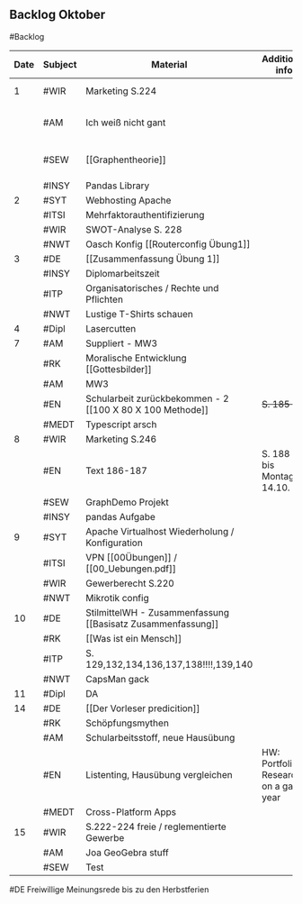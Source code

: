 ## Backlog Oktober
#Backlog

| Date | Subject | Material                                                    | Additional info                       |       |
| ---- | ------- | ----------------------------------------------------------- | ------------------------------------- | ----- |
| 1    | #WIR    | Marketing S.224                                             |                                       | [ ]   |
|      | #AM     | Ich weiß nicht gant                                         |                                       | - [ ] |
|      | #SEW    | [[Graphentheorie]]                                          |                                       | - [ ] |
|      | #INSY   | Pandas Library                                              |                                       |       |
| 2    | #SYT    | Webhosting Apache                                           |                                       |       |
|      | #ITSI   | Mehrfaktorauthentifizierung                                 |                                       |       |
|      | #WIR    | SWOT-Analyse S. 228                                         |                                       |       |
|      | #NWT    | Oasch Konfig [[Routerconfig Übung1]]                        |                                       |       |
| 3    | #DE     | [[Zusammenfassung Übung 1]]                                 |                                       |       |
|      | #INSY   | Diplomarbeitszeit                                           |                                       |       |
|      | #ITP    | Organisatorisches / Rechte und Pflichten                    |                                       |       |
|      | #NWT    | Lustige T-Shirts schauen                                    |                                       |       |
| 4    | #Dipl   | Lasercutten                                                 |                                       |       |
| 7    | #AM     | Suppliert - MW3                                             |                                       |       |
|      | #RK     | Moralische Entwicklung [[Gottesbilder]]                     |                                       |       |
|      | #AM     | MW3                                                         |                                       |       |
|      | #EN     | Schularbeit zurückbekommen - 2 [[100 X 80 X 100 Methode]]   | ~~S. 185 HÜ~~                         |       |
|      | #MEDT   | Typescript arsch                                            |                                       |       |
| 8    | #WIR    | Marketing S.246                                             |                                       |       |
|      | #EN     | Text 186-187                                                | S. 188 HÜ bis Montag 14.10.           |       |
|      | #SEW    | GraphDemo Projekt                                           |                                       |       |
|      | #INSY   | pandas Aufgabe                                              |                                       |       |
| 9    | #SYT    | Apache Virtualhost Wiederholung / Konfiguration             |                                       |       |
|      | #ITSI   | VPN [[00Übungen]] / [[00_Uebungen.pdf]]                     |                                       |       |
|      | #WIR    | Gewerberecht S.220                                          |                                       |       |
|      | #NWT    | Mikrotik config                                             |                                       |       |
| 10   | #DE     | StilmittelWH - Zusammenfassung [[Basisatz Zusammenfassung]] |                                       |       |
|      | #RK     | [[Was ist ein Mensch]]                                      |                                       |       |
|      | #ITP    | S. 129,132,134,136,137,138!!!!,139,140                      |                                       |       |
|      | #NWT    | CapsMan gack                                                |                                       |       |
| 11   | #Dipl   | DA                                                          |                                       |       |
| 14   | #DE     | [[Der Vorleser predicition]]                                |                                       |       |
|      | #RK     | Schöpfungsmythen                                            |                                       |       |
|      | #AM     | Schularbeitsstoff, neue Hausübung                           |                                       |       |
|      | #EN     | Listenting, Hausübung vergleichen                           | HW: Portfolio: Research on a gap year |       |
|      | #MEDT   | Cross-Platform Apps                                         |                                       |       |
| 15   | #WIR    | S.222-224 freie / reglementierte Gewerbe                    |                                       |       |
|      | #AM     | Joa GeoGebra stuff                                          |                                       |       |
|      | #SEW    | Test                                                        |                                       |       |
#DE Freiwillige Meinungsrede bis zu den Herbstferien

